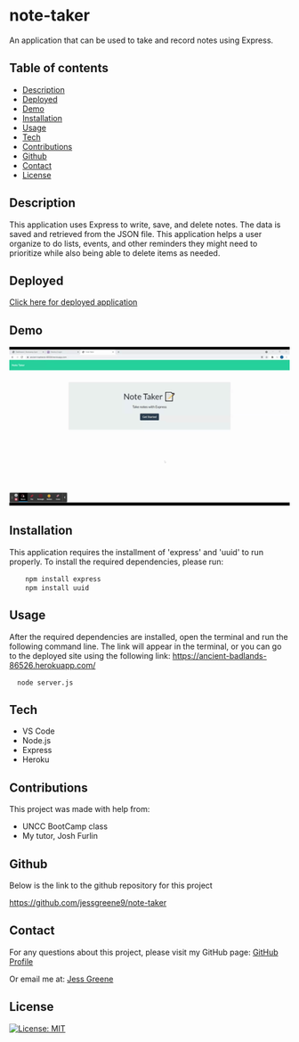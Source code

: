 # note-taker
An application that can be used to take and record notes using Express.

## Table of contents

- [Description](#description)
- [Deployed](#deployed)
- [Demo](#demo)
- [Installation](#installation)
- [Usage](#usage)
- [Tech](#tech)
- [Contributions](#contributions)
- [Github](#github)
- [Contact](#contact)
- [License](#license)


## Description

This application uses Express to write, save, and delete notes. The data is saved and retrieved from the JSON file. This application helps a user organize to do lists, events, and other reminders they might need to prioritize while also being able to delete items as needed. 

  

## Deployed
[Click here for deployed application](https://ancient-badlands-86526.herokuapp.com/)



## Demo


<img src="./assets/images/demo.gif">


## Installation
This application requires the installment of 'express' and 'uuid' to run properly. To install the required dependencies, please run:
  ```
      npm install express
      npm install uuid
  ```


## Usage
After the required dependencies are installed, open the terminal and run the following command line. The link will appear in the terminal, or you can go to the deployed site using the following link: <https://ancient-badlands-86526.herokuapp.com/>
  ```
    node server.js
  ```


## Tech

 * VS Code
 * Node.js
 * Express
 * Heroku

## Contributions

This project was made with help from:

* UNCC BootCamp class
* My tutor, Josh Furlin


## Github
Below is the link to the github repository for this project

<https://github.com/jessgreene9/note-taker>

## Contact

    
For any questions about this project, please visit my GitHub page: [GitHub Profile](https://github.com/jessgreene9)
      
Or email me at: [Jess Greene](mailto:jess.greene9@gmail.com)


## License

[![License: MIT](https://img.shields.io/badge/License-MIT-yellow.svg)](https://opensource.org/licenses/MIT)
  
  